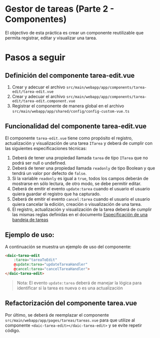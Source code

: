 # Gestor de tareas (Parte 2 - Componentes)

El objectivo de esta práctica es crear un componente reutilizable que permita registrar, editar y visualizar una tarea.


# Pasos a seguir

## Definición del componente tarea-edit.vue
1. Crear y adecuar el archivo `src/main/webapp/app/components/tarea-edit/tarea-edit.vue`
2. Crear y adecuar el archivo `src/main/webapp/app/components/tarea-edit/tarea-edit.component.vue`
3. Registrar el componente de manera global en el archivo `src/main/webapp/app/shared/config/config-custom-vue.ts`


## Funcionalidad del componente tarea-edit.vue

El componente `tarea-edit.vue` tiene como propósito el registro, actualización y visualización de una tarea `ITarea` y deberá de cumplir con las siguientes especificaciones técnicas:

1. Deberá de tener una propiedad llamada `tarea` de tipo `ITarea` que no podrá ser null o undefined.
2. Deberá de tener una propiedad llamada `readonly` de tipo Boolean y que tendrá un valor por defecto de `false`.
3. Si la variable `readonly` es igual a `true`, todos los campos deberán de mostrarse en sólo lectura, de otro modo, se debe permitir editar.
4. Deberá de emitir el evento `update:tarea` cuando el usuario el usuario quiera guardar el registro que ha capturado.
5. Deberá de emitir el evento `cancel:tarea` cuando el usuario el usuario quiera cancelar la edición, creación o visualización de una tarea.
6. El registro, actualización y visualización de la tarea deberá de cumplir las mismas reglas definidas en el documento [Especificación de una bandeja de tareas](EJERCICIO_1.md)


## Ejemplo de uso:

A continuación se muestra un ejemplo de uso del componente:

```html
<daic-tarea-edit 
    :tarea="tareaToEdit" 
    @update:tarea="updateTareaHandler"
    @cancel:tarea="cancelTareaHandler">
</daic-tarea-edit>
```

> Nota: El evento `update:tarea` deberá de manejar la lógica para identificar si la tarea es nueva o es una actualización


## Refactorización del componente tarea.vue

Por último, se deberá de reemplazar el componente `src/main/webapp/app/pages/tareas/tareas.vue` para que utilize al componente `<daic-tarea-edit></daic-tarea-edit>` y se evite repetir código.